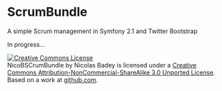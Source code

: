 ScrumBundle
===========

A simple Scrum management in Symfony 2.1 and Twitter Bootstrap 

In progress...


<a rel="license" href="http://creativecommons.org/licenses/by-nc-sa/3.0/"><img alt="Creative Commons License" style="border-width:0" src="http://i.creativecommons.org/l/by-nc-sa/3.0/88x31.png" /></a><br /><span xmlns:dct="http://purl.org/dc/terms/" property="dct:title">NicoBSCrumBundle</span> by <span xmlns:cc="http://creativecommons.org/ns#" property="cc:attributionName">Nicolas Badey</span> is licensed under a <a rel="license" href="http://creativecommons.org/licenses/by-nc-sa/3.0/">Creative Commons Attribution-NonCommercial-ShareAlike 3.0 Unported License</a>.<br />Based on a work at <a xmlns:dct="http://purl.org/dc/terms/" href="https://github.com/Nico-B/ScrumBundle" rel="dct:source">github.com</a>.